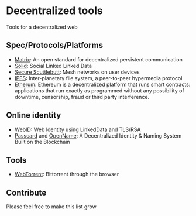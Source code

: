 # Decentralized tools
Tools for a decentralized web

## Spec/Protocols/Platforms
- [Matrix](http://matrix.org/docs/spec/): An open standard for decentralized persistent communication
- [Solid](https://github.com/linkeddata/solid): Social Linked Linked Data
- [Secure Scuttlebutt](https://github.com/ssbc): Mesh networks on user devices
- [IPFS](http://ipfs.io/): Inter-planetary file system, a peer-to-peer hypermedia protocol
- [Etherum](https://www.ethereum.org/): Ethereum is a decentralized platform that runs smart contracts: applications that run exactly as programmed without any possibility of downtime, censorship, fraud or third party interference.

## Online identity
- [WebID](http://www.w3.org/wiki/WebID): Web Identity using LinkedData and TLS/RSA
- [Passcard](https://passcard.info/) and [OpenName](https://openname.org/): A Decentralized Identity & Naming System Built on the Blockchain

## Tools
- [WebTorrent](https://github.com/feross/webtorrent ): Bittorrent through the browser

## Contribute

Please feel free to make this list grow
